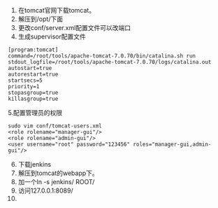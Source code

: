 1. 在tomcat官网下载tomcat。
2. 解压到/opt/下面
3. 更改conf/server.xml配置文件可以改端口
4. 生成supervisor配置文件

```
[program:tomcat]
command=/root/tools/apache-tomcat-7.0.70/bin/catalina.sh run
stdout_logfile=/root/tools/apache-tomcat-7.0.70/logs/catalina.out
autostart=true
autorestart=true
startsecs=5
priority=1
stopasgroup=true
killasgroup=true
```

5.配置管理员的权限

```
sudo vim conf/tomcat-users.xml
<role rolename="manager-gui"/>
<role rolename="admin-gui"/>
<user username="root" password="123456" roles="manager-gui,admin-gui"/>
```
6. 下载jenkins
7. 解压到tomcat的webapp下。
8. 加一个ln -s jenkins/ ROOT/
9. 访问127.0.0.1:8089/
10. 

